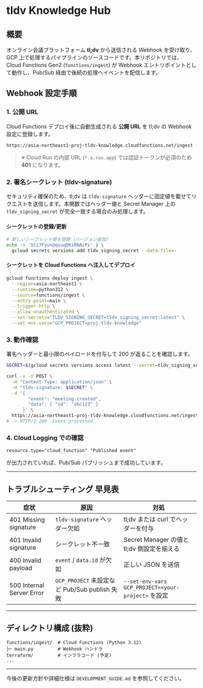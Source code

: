 # tldv Knowledge Hub

## 概要
オンライン会議プラットフォーム **tl;dv** から送信される Webhook を受け取り、GCP 上で処理するパイプラインのソースコードです。本リポジトリでは、Cloud Functions Gen2 (`functions/ingest`) が Webhook エントリポイントとして動作し、Pub/Sub 経由で後続の処理へイベントを配信します。

## Webhook 設定手順

### 1. 公開 URL
Cloud Functions デプロイ後に自動生成される **公開 URL** を tl;dv の Webhook 設定に登録します。

```
https://asia-northeast1-proj-tldv-knowledge.cloudfunctions.net/ingest
```

> ※ Cloud Run の内部 URL (`*.a.run.app`) では認証トークンが必須のため **401** になります。

### 2. 署名シークレット (tldv-signature)
セキュリティ確保のため、tl;dv は `tldv-signature` ヘッダーに固定値を載せてリクエストを送信します。本関数ではヘッダー値と Secret Manager 上の `tldv_signing_secret` が完全一致する場合のみ処理します。

#### シークレットの登録/更新
```bash
# 新しいシークレット値を登録（バージョン追加）
echo -n '5Ci7Fyon@qsuq0KiRNAcPz' | \
  gcloud secrets versions add tldv_signing_secret --data-file=-
```

#### シークレットを Cloud Functions へ注入してデプロイ
```bash
gcloud functions deploy ingest \
  --region=asia-northeast1 \
  --runtime=python312 \
  --source=functions/ingest \
  --entry-point=main \
  --trigger-http \
  --allow-unauthenticated \
  --set-secrets="TLDV_SIGNING_SECRET=tldv_signing_secret:latest" \
  --set-env-vars="GCP_PROJECT=proj-tldv-knowledge"
```

### 3. 動作確認
署名ヘッダーと最小限のペイロードを付与して 200 が返ることを確認します。

```bash
SECRET=$(gcloud secrets versions access latest --secret=tldv_signing_secret)

curl -v -X POST \
  -H "Content-Type: application/json" \
  -H "tldv-signature: $SECRET" \
  -d '{
        "event": "meeting.created",
        "data": { "id": "abc123" }
      }' \
  https://asia-northeast1-proj-tldv-knowledge.cloudfunctions.net/ingest
# -> HTTP/2 200  Event processed
```

### 4. Cloud Logging での確認
```
resource.type="cloud_function" "Published event"
```
が出力されていれば、Pub/Sub パブリッシュまで成功しています。

---
## トラブルシューティング 早見表
| 症状 | 原因 | 対処 |
|------|------|------|
| 401 Missing signature | `tldv-signature` ヘッダー欠如 | tl;dv または curl でヘッダーを付与 |
| 401 Invalid signature | シークレット不一致 | Secret Manager の値と tl;dv 側設定を揃える |
| 400 Invalid payload | `event` / `data.id` が欠如 | 正しい JSON を送信 |
| 500 Internal Server Error | `GCP_PROJECT` 未設定など Pub/Sub publish 失敗 | `--set-env-vars GCP_PROJECT=<your-project>` を設定 |

---
## ディレクトリ構成 (抜粋)
```
functions/ingest/  # Cloud Functions (Python 3.12)
├─ main.py         # Webhook ハンドラ
terraform/         # インフラコード (予定)
...
```

---
今後の更新方針や詳細仕様は `DEVELOPMENT_GUIDE.md` を参照してください。
